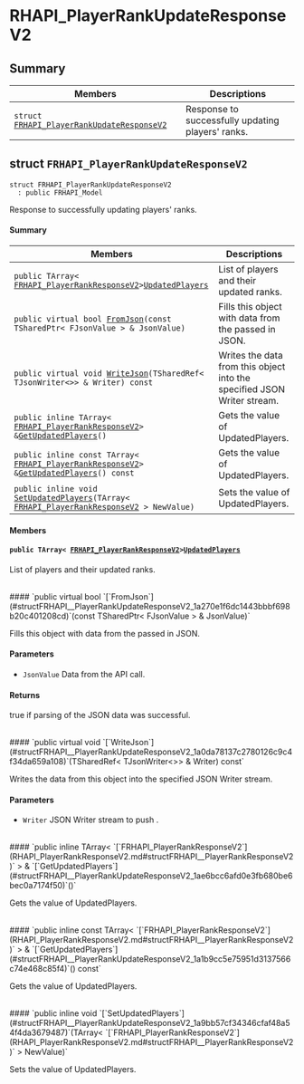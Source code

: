 # RHAPI_PlayerRankUpdateResponseV2 <a id="group__RHAPI__PlayerRankUpdateResponseV2"></a>

## Summary

 Members                        | Descriptions                                
--------------------------------|---------------------------------------------
`struct `[`FRHAPI_PlayerRankUpdateResponseV2`](#structFRHAPI__PlayerRankUpdateResponseV2) | Response to successfully updating players&#39; ranks.

## struct `FRHAPI_PlayerRankUpdateResponseV2` <a id="structFRHAPI__PlayerRankUpdateResponseV2"></a>

```
struct FRHAPI_PlayerRankUpdateResponseV2
  : public FRHAPI_Model
```

Response to successfully updating players&#39; ranks.

#### Summary

 Members                        | Descriptions                                
--------------------------------|---------------------------------------------
`public TArray< `[`FRHAPI_PlayerRankResponseV2`](RHAPI_PlayerRankResponseV2.md#structFRHAPI__PlayerRankResponseV2)` > `[`UpdatedPlayers`](#structFRHAPI__PlayerRankUpdateResponseV2_1ac8f9ea8f222cf7fac5ac1e6b87014bee) | List of players and their updated ranks.
`public virtual bool `[`FromJson`](#structFRHAPI__PlayerRankUpdateResponseV2_1a270e1f6dc1443bbbf698b20c401208cd)`(const TSharedPtr< FJsonValue > & JsonValue)` | Fills this object with data from the passed in JSON.
`public virtual void `[`WriteJson`](#structFRHAPI__PlayerRankUpdateResponseV2_1a0da78137c2780126c9c4f34da659a108)`(TSharedRef< TJsonWriter<>> & Writer) const` | Writes the data from this object into the specified JSON Writer stream.
`public inline TArray< `[`FRHAPI_PlayerRankResponseV2`](RHAPI_PlayerRankResponseV2.md#structFRHAPI__PlayerRankResponseV2)` > & `[`GetUpdatedPlayers`](#structFRHAPI__PlayerRankUpdateResponseV2_1ae6bcc6afd0e3fb680be6bec0a7174f50)`()` | Gets the value of UpdatedPlayers.
`public inline const TArray< `[`FRHAPI_PlayerRankResponseV2`](RHAPI_PlayerRankResponseV2.md#structFRHAPI__PlayerRankResponseV2)` > & `[`GetUpdatedPlayers`](#structFRHAPI__PlayerRankUpdateResponseV2_1a1b9cc5e75951d3137566c74e468c85f4)`() const` | Gets the value of UpdatedPlayers.
`public inline void `[`SetUpdatedPlayers`](#structFRHAPI__PlayerRankUpdateResponseV2_1a9bb57cf34346cfaf48a54f4da3679487)`(TArray< `[`FRHAPI_PlayerRankResponseV2`](RHAPI_PlayerRankResponseV2.md#structFRHAPI__PlayerRankResponseV2)` > NewValue)` | Sets the value of UpdatedPlayers.

#### Members

#### `public TArray< `[`FRHAPI_PlayerRankResponseV2`](RHAPI_PlayerRankResponseV2.md#structFRHAPI__PlayerRankResponseV2)` > `[`UpdatedPlayers`](#structFRHAPI__PlayerRankUpdateResponseV2_1ac8f9ea8f222cf7fac5ac1e6b87014bee) <a id="structFRHAPI__PlayerRankUpdateResponseV2_1ac8f9ea8f222cf7fac5ac1e6b87014bee"></a>

List of players and their updated ranks.

<br>
#### `public virtual bool `[`FromJson`](#structFRHAPI__PlayerRankUpdateResponseV2_1a270e1f6dc1443bbbf698b20c401208cd)`(const TSharedPtr< FJsonValue > & JsonValue)` <a id="structFRHAPI__PlayerRankUpdateResponseV2_1a270e1f6dc1443bbbf698b20c401208cd"></a>

Fills this object with data from the passed in JSON.

#### Parameters
* `JsonValue` Data from the API call.

#### Returns
true if parsing of the JSON data was successful.

<br>
#### `public virtual void `[`WriteJson`](#structFRHAPI__PlayerRankUpdateResponseV2_1a0da78137c2780126c9c4f34da659a108)`(TSharedRef< TJsonWriter<>> & Writer) const` <a id="structFRHAPI__PlayerRankUpdateResponseV2_1a0da78137c2780126c9c4f34da659a108"></a>

Writes the data from this object into the specified JSON Writer stream.

#### Parameters
* `Writer` JSON Writer stream to push .

<br>
#### `public inline TArray< `[`FRHAPI_PlayerRankResponseV2`](RHAPI_PlayerRankResponseV2.md#structFRHAPI__PlayerRankResponseV2)` > & `[`GetUpdatedPlayers`](#structFRHAPI__PlayerRankUpdateResponseV2_1ae6bcc6afd0e3fb680be6bec0a7174f50)`()` <a id="structFRHAPI__PlayerRankUpdateResponseV2_1ae6bcc6afd0e3fb680be6bec0a7174f50"></a>

Gets the value of UpdatedPlayers.

<br>
#### `public inline const TArray< `[`FRHAPI_PlayerRankResponseV2`](RHAPI_PlayerRankResponseV2.md#structFRHAPI__PlayerRankResponseV2)` > & `[`GetUpdatedPlayers`](#structFRHAPI__PlayerRankUpdateResponseV2_1a1b9cc5e75951d3137566c74e468c85f4)`() const` <a id="structFRHAPI__PlayerRankUpdateResponseV2_1a1b9cc5e75951d3137566c74e468c85f4"></a>

Gets the value of UpdatedPlayers.

<br>
#### `public inline void `[`SetUpdatedPlayers`](#structFRHAPI__PlayerRankUpdateResponseV2_1a9bb57cf34346cfaf48a54f4da3679487)`(TArray< `[`FRHAPI_PlayerRankResponseV2`](RHAPI_PlayerRankResponseV2.md#structFRHAPI__PlayerRankResponseV2)` > NewValue)` <a id="structFRHAPI__PlayerRankUpdateResponseV2_1a9bb57cf34346cfaf48a54f4da3679487"></a>

Sets the value of UpdatedPlayers.

<br>
